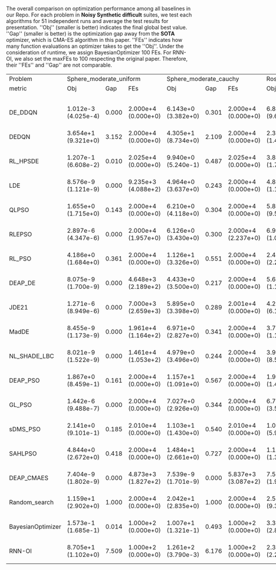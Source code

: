 The overall comparison on optimization performance among all baselines in our Repo. For each problem in **Noisy Synthetic difficult** suites, we test each algorithms for $51$ independent runs and average the test results for presentation. ''Obj'' (smaller is better) indicates the final global best value. ''Gap'' (smaller is better) is the optimization gap away from the **SOTA** optimizer, which is CMA-ES algorithm in this paper. ''FEs'' indicates how many function evaluations an optimizer takes to get the ''Obj''. Under the consideration of runtime, we assign BayesianOptimizer 100 FEs. For RNN-OI, we also set the maxFEs to 100 respecting the original paper. Therefore, their ''FEs'' and ''Gap'' are not comparable.
<body>
    <table style="width:3216pt"> <!--StartFragment--> 
 <colgroup>
  <col width="64" span="67" style="width:48pt"> 
 </colgroup>
 <tbody>
  <tr height="19"> 
   <td class="xl63">Problem</td> 
   <td colspan="3" class="xl63">Sphere_moderate_uniform</td> 
   <td colspan="3" class="xl63">Sphere_moderate_cauchy</td> 
   <td colspan="3" class="xl63">Rosenbrock_moderate_gauss</td> 
   <td colspan="3" class="xl63">Rosenbrock_moderate_cauchy</td> 
   <td colspan="3" class="xl63">Sphere_gauss</td> 
   <td colspan="3" class="xl63">Sphere_uniform</td> 
   <td colspan="3" class="xl63">Sphere_cauchy</td> 
   <td colspan="3" class="xl63">Rosenbrock_gauss</td> 
   <td colspan="3" class="xl63">Rosenbrock_uniform</td> 
   <td colspan="3" class="xl63">Rosenbrock_cauchy</td> 
   <td colspan="3" class="xl63">Step_Ellipsoidal_gauss</td> 
   <td colspan="3" class="xl63">Step_Ellipsoidal_uniform</td> 
   <td colspan="3" class="xl63">Ellipsoidal_cauchy</td> 
   <td colspan="3" class="xl63">Different_Powers_cauchy</td> 
   <td colspan="3" class="xl63">Schaffers_gauss</td> 
   <td colspan="3" class="xl63">Schaffers_uniform</td> 
   <td colspan="3" class="xl63">Schaffers_cauchy</td> 
   <td colspan="3" class="xl63">Composite_Grie_rosen_uniform</td> 
   <td colspan="3" class="xl63">Composite_Grie_rosen_cauchy</td> 
   <td colspan="3" class="xl63">Gallagher_101Peaks_gauss</td> 
   <td colspan="3" class="xl63">Gallagher_101Peaks_uniform</td> 
   <td colspan="3" class="xl63">Gallagher_101Peaks_cauchy</td> 
  </tr> 
  <tr height="19"> 
   <td class="xl63">metric</td> 
   <td class="xl63">Obj</td> 
   <td class="xl63">Gap</td> 
   <td class="xl63">FEs</td> 
   <td class="xl63">Obj</td> 
   <td class="xl63">Gap</td> 
   <td class="xl63">FEs</td> 
   <td class="xl63">Obj</td> 
   <td class="xl63">Gap</td> 
   <td class="xl63">FEs</td> 
   <td class="xl63">Obj</td> 
   <td class="xl63">Gap</td> 
   <td class="xl63">FEs</td> 
   <td class="xl63">Obj</td> 
   <td class="xl63">Gap</td> 
   <td class="xl63">FEs</td> 
   <td class="xl63">Obj</td> 
   <td class="xl63">Gap</td> 
   <td class="xl63">FEs</td> 
   <td class="xl63">Obj</td> 
   <td class="xl63">Gap</td> 
   <td class="xl63">FEs</td> 
   <td class="xl63">Obj</td> 
   <td class="xl63">Gap</td> 
   <td class="xl63">FEs</td> 
   <td class="xl63">Obj</td> 
   <td class="xl63">Gap</td> 
   <td class="xl63">FEs</td> 
   <td class="xl63">Obj</td> 
   <td class="xl63">Gap</td> 
   <td class="xl63">FEs</td> 
   <td class="xl63">Obj</td> 
   <td class="xl63">Gap</td> 
   <td class="xl63">FEs</td> 
   <td class="xl63">Obj</td> 
   <td class="xl63">Gap</td> 
   <td class="xl63">FEs</td> 
   <td class="xl63">Obj</td> 
   <td class="xl63">Gap</td> 
   <td class="xl63">FEs</td> 
   <td class="xl63">Obj</td> 
   <td class="xl63">Gap</td> 
   <td class="xl63">FEs</td> 
   <td class="xl63">Obj</td> 
   <td class="xl63">Gap</td> 
   <td class="xl63">FEs</td> 
   <td class="xl63">Obj</td> 
   <td class="xl63">Gap</td> 
   <td class="xl63">FEs</td> 
   <td class="xl63">Obj</td> 
   <td class="xl63">Gap</td> 
   <td class="xl63">FEs</td> 
   <td class="xl63">Obj</td> 
   <td class="xl63">Gap</td> 
   <td class="xl63">FEs</td> 
   <td class="xl63">Obj</td> 
   <td class="xl63">Gap</td> 
   <td class="xl63">FEs</td> 
   <td class="xl63">Obj</td> 
   <td class="xl63">Gap</td> 
   <td class="xl63">FEs</td> 
   <td class="xl63">Obj</td> 
   <td class="xl63">Gap</td> 
   <td class="xl63">FEs</td> 
   <td class="xl63">Obj</td> 
   <td class="xl63">Gap</td> 
   <td class="xl63">FEs</td> 
  </tr> 
  <tr height="19"> 
   <td class></td> 
   <td class></td> 
   <td class></td> 
   <td class></td> 
   <td class></td> 
   <td class></td> 
   <td class></td> 
   <td class></td> 
   <td class></td> 
   <td class></td> 
   <td class></td> 
   <td class></td> 
   <td class></td> 
   <td class></td> 
   <td class></td> 
   <td class></td> 
   <td class></td> 
   <td class></td> 
   <td class></td> 
   <td class></td> 
   <td class></td> 
   <td class></td> 
   <td class></td> 
   <td class></td> 
   <td class></td> 
   <td class></td> 
   <td class></td> 
   <td class></td> 
   <td class></td> 
   <td class></td> 
   <td class></td> 
   <td class></td> 
   <td class></td> 
   <td class></td> 
   <td class></td> 
   <td class></td> 
   <td class></td> 
   <td class></td> 
   <td class></td> 
   <td class></td> 
   <td class></td> 
   <td class></td> 
   <td class></td> 
   <td class></td> 
   <td class></td> 
   <td class></td> 
   <td class></td> 
   <td class></td> 
   <td class></td> 
   <td class></td> 
   <td class></td> 
   <td class></td> 
   <td class></td> 
   <td class></td> 
   <td class></td> 
   <td class></td> 
   <td class></td> 
   <td class></td> 
   <td class></td> 
   <td class></td> 
   <td class></td> 
   <td class></td> 
   <td class></td> 
   <td class></td> 
   <td class></td> 
   <td class></td> 
   <td class></td> 
  </tr> 
  <tr height="19"> 
   <td class="xl63">DE_DDQN</td> 
   <td class>1.012e-3<br>(4.025e-4)</td> 
   <td class>0.000</td> 
   <td class>2.000e+4<br>(0.000e+0)</td> 
   <td class>6.143e+0<br>(3.382e+0)</td> 
   <td class>0.301</td> 
   <td class>2.000e+4<br>(0.000e+0)</td> 
   <td class>6.869e+0<br>(9.623e-1)</td> 
   <td class>0.003</td> 
   <td class>2.000e+4<br>(0.000e+0)</td> 
   <td class>1.735e+1<br>(1.221e+0)</td> 
   <td class>0.008</td> 
   <td class>2.000e+4<br>(0.000e+0)</td> 
   <td class>2.552e-1<br>(1.870e-1)</td> 
   <td class>-3.886</td> 
   <td class>2.000e+4<br>(0.000e+0)</td> 
   <td class>4.612e-2<br>(3.992e-2)</td> 
   <td class>1.000</td> 
   <td class>2.000e+4<br>(0.000e+0)</td> 
   <td class>9.977e+1<br>(1.735e+2)</td> 
   <td class>0.484</td> 
   <td class>2.000e+4<br>(0.000e+0)</td> 
   <td class>3.122e+0<br>(5.436e+0)</td> 
   <td class>5.056</td> 
   <td class>2.000e+4<br>(0.000e+0)</td> 
   <td class>1.010e+1<br>(1.495e+1)</td> 
   <td class>4.077</td> 
   <td class>2.000e+4<br>(0.000e+0)</td> 
   <td class>3.282e+2<br>(2.485e+2)</td> 
   <td class>0.059</td> 
   <td class>2.000e+4<br>(0.000e+0)</td> 
   <td class>3.330e-1<br>(2.093e-1)</td> 
   <td class>1.549</td> 
   <td class>2.000e+4<br>(0.000e+0)</td> 
   <td class>1.513e-1<br>(1.387e-1)</td> 
   <td class>4.899</td> 
   <td class>2.000e+4<br>(0.000e+0)</td> 
   <td class>2.869e+2<br>(2.500e+2)</td> 
   <td class>0.094</td> 
   <td class>2.000e+4<br>(0.000e+0)</td> 
   <td class>9.570e+1<br>(1.689e+2)</td> 
   <td class>-0.482</td> 
   <td class>2.000e+4<br>(0.000e+0)</td> 
   <td class>3.072e-1<br>(8.370e-2)</td> 
   <td class>0.913</td> 
   <td class>2.000e+4<br>(0.000e+0)</td> 
   <td class>1.112e-2<br>(8.041e-3)</td> 
   <td class>1.017</td> 
   <td class>2.000e+4<br>(0.000e+0)</td> 
   <td class>9.973e+1<br>(1.680e+2)</td> 
   <td class>100.908</td> 
   <td class>2.000e+4<br>(0.000e+0)</td> 
   <td class>2.204e-3<br>(1.953e-3)</td> 
   <td class>0.969</td> 
   <td class>2.000e+4<br>(0.000e+0)</td> 
   <td class>8.968e+1<br>(1.669e+2)</td> 
   <td class>1.109</td> 
   <td class>2.000e+4<br>(0.000e+0)</td> 
   <td class>1.505e+0<br>(3.703e-1)</td> 
   <td class>1.509</td> 
   <td class>2.000e+4<br>(0.000e+0)</td> 
   <td class>3.685e-2<br>(3.047e-2)</td> 
   <td class>0.575</td> 
   <td class>2.000e+4<br>(0.000e+0)</td> 
   <td class>1.280e+2<br>(1.712e+2)</td> 
   <td class>0.259</td> 
   <td class>2.000e+4<br>(0.000e+0)</td> 
  </tr> 
  <tr height="19"> 
   <td class="xl63">DEDQN</td> 
   <td class>3.654e+1<br>(9.321e+0)</td> 
   <td class>3.152</td> 
   <td class>2.000e+4<br>(0.000e+0)</td> 
   <td class>4.305e+1<br>(8.734e+0)</td> 
   <td class>2.109</td> 
   <td class>2.000e+4<br>(0.000e+0)</td> 
   <td class>2.327e+4<br>(1.472e+4)</td> 
   <td class>9.214</td> 
   <td class>2.000e+4<br>(0.000e+0)</td> 
   <td class>1.149e+4<br>(5.452e+3)</td> 
   <td class>5.117</td> 
   <td class>2.000e+4<br>(0.000e+0)</td> 
   <td class>6.504e+0<br>(2.456e+0)</td> 
   <td class>18.342</td> 
   <td class>2.000e+4<br>(0.000e+0)</td> 
   <td class>6.054e+0<br>(5.769e+0)</td> 
   <td class>-72.863</td> 
   <td class>2.000e+4<br>(0.000e+0)</td> 
   <td class>1.023e+3<br>(4.315e+1)</td> 
   <td class>4.964</td> 
   <td class>2.000e+4<br>(0.000e+0)</td> 
   <td class>4.768e+3<br>(2.658e+3)</td> 
   <td class>-24.713</td> 
   <td class>2.000e+4<br>(0.000e+0)</td> 
   <td class>6.226e+3<br>(6.821e+3)</td> 
   <td class>-518.167</td> 
   <td class>2.000e+4<br>(0.000e+0)</td> 
   <td class>1.607e+4<br>(7.362e+3)</td> 
   <td class>4.890</td> 
   <td class>2.000e+4<br>(0.000e+0)</td> 
   <td class>2.876e+1<br>(1.193e+1)</td> 
   <td class>-1.300</td> 
   <td class>2.000e+4<br>(0.000e+0)</td> 
   <td class>4.655e+1<br>(3.979e+1)</td> 
   <td class>-899.354</td> 
   <td class>2.000e+4<br>(0.000e+0)</td> 
   <td class>9.653e+3<br>(3.966e+3)</td> 
   <td class>3.158</td> 
   <td class>2.000e+4<br>(0.000e+0)</td> 
   <td class>1.003e+3<br>(4.106e+1)</td> 
   <td class>15.079</td> 
   <td class>2.000e+4<br>(0.000e+0)</td> 
   <td class>1.328e+0<br>(4.290e-1)</td> 
   <td class>5.706</td> 
   <td class>2.000e+4<br>(0.000e+0)</td> 
   <td class>1.249e+0<br>(1.047e+0)</td> 
   <td class>-28.503</td> 
   <td class>2.000e+4<br>(0.000e+0)</td> 
   <td class>9.892e+2<br>(4.758e+1)</td> 
   <td class>-3634.292</td> 
   <td class>2.000e+4<br>(0.000e+0)</td> 
   <td class>2.116e-1<br>(1.924e-1)</td> 
   <td class>-60.811</td> 
   <td class>2.000e+4<br>(0.000e+0)</td> 
   <td class>9.731e+2<br>(4.916e+1)</td> 
   <td class>-27.621</td> 
   <td class>2.000e+4<br>(0.000e+0)</td> 
   <td class>5.254e+0<br>(1.809e+0)</td> 
   <td class>50.020</td> 
   <td class>2.000e+4<br>(0.000e+0)</td> 
   <td class>3.999e+0<br>(3.731e+0)</td> 
   <td class>-324.894</td> 
   <td class>2.000e+4<br>(0.000e+0)</td> 
   <td class>1.014e+3<br>(1.362e+2)</td> 
   <td class>17.610</td> 
   <td class>2.000e+4<br>(0.000e+0)</td> 
  </tr> 
  <tr height="19"> 
   <td class="xl63">RL_HPSDE</td> 
   <td class>1.207e-1<br>(6.608e-2)</td> 
   <td class>0.010</td> 
   <td class>2.025e+4<br>(0.000e+0)</td> 
   <td class>9.940e+0<br>(5.240e-1)</td> 
   <td class>0.487</td> 
   <td class>2.025e+4<br>(0.000e+0)</td> 
   <td class>3.833e+1<br>(1.725e+1)</td> 
   <td class>0.015</td> 
   <td class>2.025e+4<br>(0.000e+0)</td> 
   <td class>4.975e+1<br>(2.001e+1)</td> 
   <td class>0.022</td> 
   <td class>2.025e+4<br>(0.000e+0)</td> 
   <td class>1.365e+0<br>(5.892e-1)</td> 
   <td class>0.061</td> 
   <td class>2.025e+4<br>(0.000e+0)</td> 
   <td class>1.518e-1<br>(1.479e-1)</td> 
   <td class>-0.299</td> 
   <td class>2.025e+4<br>(0.000e+0)</td> 
   <td class>4.922e+2<br>(3.215e+2)</td> 
   <td class>2.388</td> 
   <td class>2.025e+4<br>(0.000e+0)</td> 
   <td class>1.174e+2<br>(1.015e+2)</td> 
   <td class>4.343</td> 
   <td class>2.025e+4<br>(0.000e+0)</td> 
   <td class>1.151e+2<br>(1.036e+2)</td> 
   <td class>-4.741</td> 
   <td class>2.025e+4<br>(0.000e+0)</td> 
   <td class>1.019e+3<br>(8.949e+1)</td> 
   <td class>0.271</td> 
   <td class>2.025e+4<br>(0.000e+0)</td> 
   <td class>4.992e+0<br>(1.904e+0)</td> 
   <td class>1.082</td> 
   <td class>2.025e+4<br>(0.000e+0)</td> 
   <td class>8.565e-1<br>(8.313e-1)</td> 
   <td class>-8.847</td> 
   <td class>2.025e+4<br>(0.000e+0)</td> 
   <td class>1.071e+3<br>(7.801e+1)</td> 
   <td class>0.350</td> 
   <td class>2.025e+4<br>(0.000e+0)</td> 
   <td class>4.705e+2<br>(3.432e+2)</td> 
   <td class>5.949</td> 
   <td class>2.025e+4<br>(0.000e+0)</td> 
   <td class>4.278e-1<br>(1.293e-1)</td> 
   <td class>1.479</td> 
   <td class>2.025e+4<br>(0.000e+0)</td> 
   <td class>3.897e-2<br>(4.511e-2)</td> 
   <td class>0.353</td> 
   <td class>2.025e+4<br>(0.000e+0)</td> 
   <td class>4.923e+2<br>(3.432e+2)</td> 
   <td class>-1547.636</td> 
   <td class>2.025e+4<br>(0.000e+0)</td> 
   <td class>8.676e-3<br>(7.618e-3)</td> 
   <td class>-0.940</td> 
   <td class>2.025e+4<br>(0.000e+0)</td> 
   <td class>4.141e+2<br>(3.518e+2)</td> 
   <td class>-9.441</td> 
   <td class>2.025e+4<br>(0.000e+0)</td> 
   <td class>1.986e+0<br>(5.684e-1)</td> 
   <td class>7.740</td> 
   <td class>2.025e+4<br>(0.000e+0)</td> 
   <td class>9.978e-2<br>(9.668e-2)</td> 
   <td class>-4.594</td> 
   <td class>2.025e+4<br>(0.000e+0)</td> 
   <td class>5.048e+2<br>(3.499e+2)</td> 
   <td class>7.639</td> 
   <td class>2.025e+4<br>(0.000e+0)</td> 
  </tr> 
  <tr height="19"> 
   <td class="xl63">LDE</td> 
   <td class>8.576e-9<br>(1.121e-9)</td> 
   <td class>0.000</td> 
   <td class>9.235e+3<br>(4.088e+2)</td> 
   <td class>4.964e+0<br>(3.637e+0)</td> 
   <td class>0.243</td> 
   <td class>2.000e+4<br>(0.000e+0)</td> 
   <td class>4.878e-1<br>(1.124e+0)</td> 
   <td class>0.000</td> 
   <td class>2.000e+4<br>(0.000e+0)</td> 
   <td class>1.345e+1<br>(3.423e+0)</td> 
   <td class>0.006</td> 
   <td class>2.000e+4<br>(0.000e+0)</td> 
   <td class>2.111e-1<br>(1.225e-1)</td> 
   <td class>-4.043</td> 
   <td class>2.000e+4<br>(0.000e+0)</td> 
   <td class>3.569e-2<br>(2.447e-2)</td> 
   <td class>1.129</td> 
   <td class>2.000e+4<br>(0.000e+0)</td> 
   <td class>1.049e+2<br>(1.920e+2)</td> 
   <td class>0.509</td> 
   <td class>2.000e+4<br>(0.000e+0)</td> 
   <td class>2.905e+0<br>(1.594e+0)</td> 
   <td class>5.058</td> 
   <td class>2.000e+4<br>(0.000e+0)</td> 
   <td class>8.589e+0<br>(8.891e+0)</td> 
   <td class>4.204</td> 
   <td class>2.000e+4<br>(0.000e+0)</td> 
   <td class>1.765e+2<br>(2.307e+2)</td> 
   <td class>0.012</td> 
   <td class>2.000e+4<br>(0.000e+0)</td> 
   <td class>9.180e-1<br>(4.120e-1)</td> 
   <td class>1.491</td> 
   <td class>2.000e+4<br>(0.000e+0)</td> 
   <td class>2.047e-1<br>(1.572e-1)</td> 
   <td class>3.857</td> 
   <td class>2.000e+4<br>(0.000e+0)</td> 
   <td class>3.477e+2<br>(2.984e+2)</td> 
   <td class>0.114</td> 
   <td class>2.000e+4<br>(0.000e+0)</td> 
   <td class>1.028e+2<br>(1.915e+2)</td> 
   <td class>-0.360</td> 
   <td class>2.000e+4<br>(0.000e+0)</td> 
   <td class>2.116e-1<br>(5.951e-2)</td> 
   <td class>0.464</td> 
   <td class>2.000e+4<br>(0.000e+0)</td> 
   <td class>8.309e-3<br>(6.422e-3)</td> 
   <td class>1.084</td> 
   <td class>2.000e+4<br>(0.000e+0)</td> 
   <td class>1.048e+2<br>(1.915e+2)</td> 
   <td class>79.759</td> 
   <td class>2.000e+4<br>(0.000e+0)</td> 
   <td class>1.131e-3<br>(7.770e-4)</td> 
   <td class>1.285</td> 
   <td class>2.000e+4<br>(0.000e+0)</td> 
   <td class>9.864e+1<br>(1.919e+2)</td> 
   <td class>0.818</td> 
   <td class>2.000e+4<br>(0.000e+0)</td> 
   <td class>8.685e-1<br>(4.579e-1)</td> 
   <td class>-6.726</td> 
   <td class>2.000e+4<br>(0.000e+0)</td> 
   <td class>3.297e-2<br>(2.377e-2)</td> 
   <td class>0.893</td> 
   <td class>2.000e+4<br>(0.000e+0)</td> 
   <td class>1.428e+2<br>(1.940e+2)</td> 
   <td class>0.548</td> 
   <td class>2.000e+4<br>(0.000e+0)</td> 
  </tr> 
  <tr height="19"> 
   <td class="xl63">QLPSO</td> 
   <td class>1.655e+0<br>(1.715e+0)</td> 
   <td class>0.143</td> 
   <td class>2.000e+4<br>(0.000e+0)</td> 
   <td class>6.210e+0<br>(4.118e+0)</td> 
   <td class>0.304</td> 
   <td class>2.000e+4<br>(0.000e+0)</td> 
   <td class>5.803e+2<br>(9.572e+2)</td> 
   <td class>0.230</td> 
   <td class>2.000e+4<br>(0.000e+0)</td> 
   <td class>3.454e+1<br>(4.312e+1)</td> 
   <td class>0.015</td> 
   <td class>2.000e+4<br>(0.000e+0)</td> 
   <td class>1.233e+0<br>(4.931e-1)</td> 
   <td class>-0.407</td> 
   <td class>2.000e+4<br>(0.000e+0)</td> 
   <td class>7.571e-2<br>(8.905e-2)</td> 
   <td class>0.637</td> 
   <td class>2.000e+4<br>(0.000e+0)</td> 
   <td class>1.349e+2<br>(2.399e+2)</td> 
   <td class>0.655</td> 
   <td class>2.000e+4<br>(0.000e+0)</td> 
   <td class>8.186e+1<br>(2.264e+2)</td> 
   <td class>4.565</td> 
   <td class>2.000e+4<br>(0.000e+0)</td> 
   <td class>3.839e+1<br>(4.066e+1)</td> 
   <td class>1.700</td> 
   <td class>2.000e+4<br>(0.000e+0)</td> 
   <td class>4.288e+2<br>(7.480e+2)</td> 
   <td class>0.090</td> 
   <td class>2.000e+4<br>(0.000e+0)</td> 
   <td class>3.630e+0<br>(2.481e+0)</td> 
   <td class>1.219</td> 
   <td class>2.000e+4<br>(0.000e+0)</td> 
   <td class>1.988e-1<br>(1.806e-1)</td> 
   <td class>3.972</td> 
   <td class>2.000e+4<br>(0.000e+0)</td> 
   <td class>9.477e+2<br>(1.313e+3)</td> 
   <td class>0.310</td> 
   <td class>2.000e+4<br>(0.000e+0)</td> 
   <td class>1.333e+2<br>(2.406e+2)</td> 
   <td class>0.162</td> 
   <td class>2.000e+4<br>(0.000e+0)</td> 
   <td class>3.133e-1<br>(1.218e-1)</td> 
   <td class>0.941</td> 
   <td class>2.000e+4<br>(0.000e+0)</td> 
   <td class>1.138e-2<br>(1.003e-2)</td> 
   <td class>1.011</td> 
   <td class>2.000e+4<br>(0.000e+0)</td> 
   <td class>1.345e+2<br>(2.411e+2)</td> 
   <td class>-44.954</td> 
   <td class>2.000e+4<br>(0.000e+0)</td> 
   <td class>4.298e-3<br>(4.887e-3)</td> 
   <td class>0.351</td> 
   <td class>2.000e+4<br>(0.000e+0)</td> 
   <td class>1.332e+2<br>(2.410e+2)</td> 
   <td class>-0.307</td> 
   <td class>2.000e+4<br>(0.000e+0)</td> 
   <td class>1.576e+0<br>(4.792e-1)</td> 
   <td class>2.426</td> 
   <td class>2.000e+4<br>(0.000e+0)</td> 
   <td class>3.830e-2<br>(3.591e-2)</td> 
   <td class>0.456</td> 
   <td class>2.000e+4<br>(0.000e+0)</td> 
   <td class>1.423e+2<br>(2.400e+2)</td> 
   <td class>0.539</td> 
   <td class>2.000e+4<br>(0.000e+0)</td> 
  </tr> 
  <tr height="19"> 
   <td class="xl63">RLEPSO</td> 
   <td class>2.897e-6<br>(4.347e-6)</td> 
   <td class>0.000</td> 
   <td class>2.000e+4<br>(1.957e+0)</td> 
   <td class>6.126e+0<br>(3.430e+0)</td> 
   <td class>0.300</td> 
   <td class>2.000e+4<br>(2.237e+0)</td> 
   <td class>6.979e+0<br>(1.070e+1)</td> 
   <td class>0.003</td> 
   <td class>2.000e+4<br>(2.136e+0)</td> 
   <td class>2.983e+1<br>(3.071e+1)</td> 
   <td class>0.013</td> 
   <td class>2.000e+4<br>(2.127e+0)</td> 
   <td class>3.545e-1<br>(3.342e-1)</td> 
   <td class>-3.533</td> 
   <td class>2.000e+4<br>(8.782e-1)</td> 
   <td class>4.286e-2<br>(4.253e-2)</td> 
   <td class>1.040</td> 
   <td class>2.000e+4<br>(7.492e-1)</td> 
   <td class>1.550e+2<br>(2.197e+2)</td> 
   <td class>0.752</td> 
   <td class>2.000e+4<br>(1.629e+0)</td> 
   <td class>5.059e+0<br>(8.818e+0)</td> 
   <td class>5.044</td> 
   <td class>2.000e+4<br>(1.139e+0)</td> 
   <td class>7.043e+0<br>(7.246e+0)</td> 
   <td class>4.334</td> 
   <td class>2.000e+4<br>(1.146e+0)</td> 
   <td class>3.512e+2<br>(2.448e+2)</td> 
   <td class>0.066</td> 
   <td class>2.000e+4<br>(2.145e+0)</td> 
   <td class>9.465e-1<br>(6.755e-1)</td> 
   <td class>1.488</td> 
   <td class>2.000e+4<br>(8.938e-1)</td> 
   <td class>2.473e-1<br>(2.635e-1)</td> 
   <td class>3.027</td> 
   <td class>2.000e+4<br>(1.127e+0)</td> 
   <td class>6.692e+2<br>(3.129e+2)</td> 
   <td class>0.219</td> 
   <td class>2.001e+4<br>(1.977e+0)</td> 
   <td class>9.967e+1<br>(1.887e+2)</td> 
   <td class>-0.414</td> 
   <td class>2.000e+4<br>(2.272e+0)</td> 
   <td class>1.963e-1<br>(6.509e-2)</td> 
   <td class>0.392</td> 
   <td class>2.000e+4<br>(8.324e-1)</td> 
   <td class>1.066e-2<br>(8.187e-3)</td> 
   <td class>1.028</td> 
   <td class>2.000e+4<br>(7.594e-1)</td> 
   <td class>1.129e+2<br>(1.835e+2)</td> 
   <td class>45.741</td> 
   <td class>2.000e+4<br>(1.406e+0)</td> 
   <td class>1.252e-3<br>(1.213e-3)</td> 
   <td class>1.250</td> 
   <td class>2.000e+4<br>(8.170e-1)</td> 
   <td class>1.412e+2<br>(2.299e+2)</td> 
   <td class>-0.565</td> 
   <td class>2.000e+4<br>(1.104e+0)</td> 
   <td class>9.276e-1<br>(5.010e-1)</td> 
   <td class>-5.961</td> 
   <td class>2.000e+4<br>(7.399e-1)</td> 
   <td class>4.267e-2<br>(4.063e-2)</td> 
   <td class>0.097</td> 
   <td class>2.000e+4<br>(9.465e-1)</td> 
   <td class>1.302e+2<br>(1.521e+2)</td> 
   <td class>0.302</td> 
   <td class>2.000e+4<br>(1.865e+0)</td> 
  </tr> 
  <tr height="19"> 
   <td class="xl63">RL_PSO</td> 
   <td class>4.186e+0<br>(1.684e+0)</td> 
   <td class>0.361</td> 
   <td class>2.000e+4<br>(0.000e+0)</td> 
   <td class>1.126e+1<br>(3.326e+0)</td> 
   <td class>0.551</td> 
   <td class>2.000e+4<br>(0.000e+0)</td> 
   <td class>2.415e+2<br>(2.204e+2)</td> 
   <td class>0.096</td> 
   <td class>2.000e+4<br>(0.000e+0)</td> 
   <td class>1.567e+2<br>(8.713e+1)</td> 
   <td class>0.070</td> 
   <td class>2.000e+4<br>(0.000e+0)</td> 
   <td class>7.065e-1<br>(3.658e-1)</td> 
   <td class>-2.281</td> 
   <td class>2.000e+4<br>(0.000e+0)</td> 
   <td class>3.247e-2<br>(3.667e-2)</td> 
   <td class>1.168</td> 
   <td class>2.000e+4<br>(0.000e+0)</td> 
   <td class>1.174e+2<br>(1.867e+2)</td> 
   <td class>0.570</td> 
   <td class>2.000e+4<br>(0.000e+0)</td> 
   <td class>3.252e+1<br>(3.177e+1)</td> 
   <td class>4.873</td> 
   <td class>2.000e+4<br>(0.000e+0)</td> 
   <td class>1.182e+1<br>(1.523e+1)</td> 
   <td class>3.932</td> 
   <td class>2.000e+4<br>(0.000e+0)</td> 
   <td class>7.958e+2<br>(2.748e+2)</td> 
   <td class>0.202</td> 
   <td class>2.000e+4<br>(0.000e+0)</td> 
   <td class>1.694e+0<br>(1.136e+0)</td> 
   <td class>1.413</td> 
   <td class>2.000e+4<br>(0.000e+0)</td> 
   <td class>2.599e-1<br>(3.230e-1)</td> 
   <td class>2.782</td> 
   <td class>2.000e+4<br>(0.000e+0)</td> 
   <td class>1.593e+3<br>(4.902e+2)</td> 
   <td class>0.521</td> 
   <td class>2.000e+4<br>(0.000e+0)</td> 
   <td class>1.063e+2<br>(1.851e+2)</td> 
   <td class>-0.301</td> 
   <td class>2.000e+4<br>(0.000e+0)</td> 
   <td class>2.073e-1<br>(6.981e-2)</td> 
   <td class>0.444</td> 
   <td class>2.000e+4<br>(0.000e+0)</td> 
   <td class>8.309e-3<br>(8.928e-3)</td> 
   <td class>1.084</td> 
   <td class>2.000e+4<br>(0.000e+0)</td> 
   <td class>1.014e+2<br>(1.818e+2)</td> 
   <td class>94.031</td> 
   <td class>2.000e+4<br>(0.000e+0)</td> 
   <td class>8.889e-4<br>(8.864e-4)</td> 
   <td class>1.357</td> 
   <td class>2.000e+4<br>(0.000e+0)</td> 
   <td class>9.047e+1<br>(1.799e+2)</td> 
   <td class>1.083</td> 
   <td class>2.000e+4<br>(0.000e+0)</td> 
   <td class>1.112e+0<br>(3.605e-1)</td> 
   <td class>-3.572</td> 
   <td class>2.000e+4<br>(0.000e+0)</td> 
   <td class>3.457e-2<br>(4.174e-2)</td> 
   <td class>0.762</td> 
   <td class>2.000e+4<br>(0.000e+0)</td> 
   <td class>1.461e+2<br>(1.839e+2)</td> 
   <td class>0.614</td> 
   <td class>2.000e+4<br>(0.000e+0)</td> 
  </tr> 
  <tr height="19"> 
   <td class="xl63">DEAP_DE</td> 
   <td class>8.075e-9<br>(1.700e-9)</td> 
   <td class>0.000</td> 
   <td class>4.648e+3<br>(2.189e+2)</td> 
   <td class>4.433e+0<br>(3.500e+0)</td> 
   <td class>0.217</td> 
   <td class>2.000e+4<br>(0.000e+0)</td> 
   <td class>5.619e+0<br>(1.199e+0)</td> 
   <td class>0.002</td> 
   <td class>2.000e+4<br>(0.000e+0)</td> 
   <td class>9.908e+0<br>(3.779e+0)</td> 
   <td class>0.004</td> 
   <td class>2.000e+4<br>(0.000e+0)</td> 
   <td class>9.673e-3<br>(1.350e-2)</td> 
   <td class>-4.759</td> 
   <td class>2.000e+4<br>(0.000e+0)</td> 
   <td class>2.924e-2<br>(3.414e-2)</td> 
   <td class>1.208</td> 
   <td class>2.000e+4<br>(0.000e+0)</td> 
   <td class>1.205e+2<br>(1.986e+2)</td> 
   <td class>0.585</td> 
   <td class>2.000e+4<br>(0.000e+0)</td> 
   <td class>1.056e+0<br>(5.528e-1)</td> 
   <td class>5.069</td> 
   <td class>2.000e+4<br>(0.000e+0)</td> 
   <td class>3.584e+0<br>(5.298e+0)</td> 
   <td class>4.624</td> 
   <td class>2.000e+4<br>(0.000e+0)</td> 
   <td class>1.339e+2<br>(1.979e+2)</td> 
   <td class>-0.001</td> 
   <td class>2.000e+4<br>(0.000e+0)</td> 
   <td class>7.734e-1<br>(4.928e-1)</td> 
   <td class>1.505</td> 
   <td class>2.000e+4<br>(0.000e+0)</td> 
   <td class>1.514e-1<br>(1.562e-1)</td> 
   <td class>4.896</td> 
   <td class>2.000e+4<br>(0.000e+0)</td> 
   <td class>6.570e+2<br>(3.500e+2)</td> 
   <td class>0.215</td> 
   <td class>2.000e+4<br>(0.000e+0)</td> 
   <td class>1.232e+2<br>(1.974e+2)</td> 
   <td class>-0.011</td> 
   <td class>2.000e+4<br>(0.000e+0)</td> 
   <td class>2.177e-1<br>(6.759e-2)</td> 
   <td class>0.493</td> 
   <td class>2.000e+4<br>(0.000e+0)</td> 
   <td class>8.210e-3<br>(8.712e-3)</td> 
   <td class>1.086</td> 
   <td class>2.000e+4<br>(0.000e+0)</td> 
   <td class>1.238e+2<br>(1.986e+2)</td> 
   <td class>-0.290</td> 
   <td class>2.000e+4<br>(0.000e+0)</td> 
   <td class>1.609e-3<br>(1.821e-3)</td> 
   <td class>1.144</td> 
   <td class>2.000e+4<br>(0.000e+0)</td> 
   <td class>1.191e+2<br>(1.983e+2)</td> 
   <td class>0.151</td> 
   <td class>2.000e+4<br>(0.000e+0)</td> 
   <td class>1.366e+0<br>(3.898e-1)</td> 
   <td class>-0.288</td> 
   <td class>2.000e+4<br>(0.000e+0)</td> 
   <td class>3.095e-2<br>(3.684e-2)</td> 
   <td class>1.060</td> 
   <td class>2.000e+4<br>(0.000e+0)</td> 
   <td class>1.443e+2<br>(2.042e+2)</td> 
   <td class>0.578</td> 
   <td class>2.000e+4<br>(0.000e+0)</td> 
  </tr> 
  <tr height="19"> 
   <td class="xl63">JDE21</td> 
   <td class>1.271e-6<br>(8.949e-6)</td> 
   <td class>0.000</td> 
   <td class>7.000e+3<br>(2.659e+3)</td> 
   <td class>5.895e+0<br>(3.398e+0)</td> 
   <td class>0.289</td> 
   <td class>2.001e+4<br>(0.000e+0)</td> 
   <td class>4.268e+0<br>(6.163e+0)</td> 
   <td class>0.002</td> 
   <td class>2.001e+4<br>(0.000e+0)</td> 
   <td class>1.168e+1<br>(4.440e+0)</td> 
   <td class>0.005</td> 
   <td class>2.001e+4<br>(0.000e+0)</td> 
   <td class>2.039e-1<br>(1.986e-1)</td> 
   <td class>-4.069</td> 
   <td class>2.001e+4<br>(0.000e+0)</td> 
   <td class>4.508e-2<br>(4.625e-2)</td> 
   <td class>1.013</td> 
   <td class>2.001e+4<br>(0.000e+0)</td> 
   <td class>1.210e+2<br>(1.736e+2)</td> 
   <td class>0.587</td> 
   <td class>2.001e+4<br>(0.000e+0)</td> 
   <td class>8.249e+0<br>(1.760e+1)</td> 
   <td class>5.024</td> 
   <td class>2.001e+4<br>(0.000e+0)</td> 
   <td class>1.850e+1<br>(2.072e+1)</td> 
   <td class>3.372</td> 
   <td class>2.001e+4<br>(0.000e+0)</td> 
   <td class>3.239e+2<br>(2.980e+2)</td> 
   <td class>0.058</td> 
   <td class>2.001e+4<br>(0.000e+0)</td> 
   <td class>1.184e+0<br>(1.006e+0)</td> 
   <td class>1.464</td> 
   <td class>2.001e+4<br>(0.000e+0)</td> 
   <td class>2.410e-1<br>(2.440e-1)</td> 
   <td class>3.150</td> 
   <td class>2.001e+4<br>(0.000e+0)</td> 
   <td class>4.978e+2<br>(3.219e+2)</td> 
   <td class>0.163</td> 
   <td class>2.001e+4<br>(0.000e+0)</td> 
   <td class>1.258e+2<br>(1.700e+2)</td> 
   <td class>0.034</td> 
   <td class>2.001e+4<br>(0.000e+0)</td> 
   <td class>2.222e-1<br>(7.715e-2)</td> 
   <td class>0.514</td> 
   <td class>2.001e+4<br>(0.000e+0)</td> 
   <td class>1.174e-2<br>(1.238e-2)</td> 
   <td class>1.002</td> 
   <td class>2.001e+4<br>(0.000e+0)</td> 
   <td class>1.113e+2<br>(1.620e+2)</td> 
   <td class>52.377</td> 
   <td class>2.001e+4<br>(0.000e+0)</td> 
   <td class>1.706e-3<br>(1.492e-3)</td> 
   <td class>1.116</td> 
   <td class>2.001e+4<br>(0.000e+0)</td> 
   <td class>9.464e+1<br>(1.616e+2)</td> 
   <td class>0.948</td> 
   <td class>2.001e+4<br>(0.000e+0)</td> 
   <td class>1.187e+0<br>(4.119e-1)</td> 
   <td class>-2.601</td> 
   <td class>2.001e+4<br>(0.000e+0)</td> 
   <td class>3.300e-2<br>(3.656e-2)</td> 
   <td class>0.891</td> 
   <td class>2.001e+4<br>(0.000e+0)</td> 
   <td class>1.433e+2<br>(1.680e+2)</td> 
   <td class>0.557</td> 
   <td class>2.001e+4<br>(0.000e+0)</td> 
  </tr> 
  <tr height="19"> 
   <td class="xl63">MadDE</td> 
   <td class>8.455e-9<br>(1.173e-9)</td> 
   <td class>0.000</td> 
   <td class>1.961e+4<br>(1.164e+2)</td> 
   <td class>6.971e+0<br>(2.827e+0)</td> 
   <td class>0.341</td> 
   <td class>2.000e+4<br>(0.000e+0)</td> 
   <td class>3.753e+0<br>(1.135e+0)</td> 
   <td class>0.001</td> 
   <td class>2.000e+4<br>(0.000e+0)</td> 
   <td class>1.442e+1<br>(2.261e+0)</td> 
   <td class>0.006</td> 
   <td class>2.000e+4<br>(0.000e+0)</td> 
   <td class>3.960e-1<br>(1.815e-1)</td> 
   <td class>-3.385</td> 
   <td class>2.000e+4<br>(0.000e+0)</td> 
   <td class>4.430e-2<br>(5.204e-2)</td> 
   <td class>1.023</td> 
   <td class>2.000e+4<br>(0.000e+0)</td> 
   <td class>9.109e+1<br>(1.701e+2)</td> 
   <td class>0.442</td> 
   <td class>2.000e+4<br>(0.000e+0)</td> 
   <td class>8.689e+0<br>(4.095e+0)</td> 
   <td class>5.022</td> 
   <td class>2.000e+4<br>(0.000e+0)</td> 
   <td class>8.613e+0<br>(8.702e+0)</td> 
   <td class>4.202</td> 
   <td class>2.000e+4<br>(0.000e+0)</td> 
   <td class>2.618e+2<br>(2.585e+2)</td> 
   <td class>0.039</td> 
   <td class>2.000e+4<br>(0.000e+0)</td> 
   <td class>1.122e+0<br>(3.706e-1)</td> 
   <td class>1.470</td> 
   <td class>2.000e+4<br>(0.000e+0)</td> 
   <td class>2.270e-1<br>(1.936e-1)</td> 
   <td class>3.423</td> 
   <td class>2.000e+4<br>(0.000e+0)</td> 
   <td class>8.544e+2<br>(2.816e+2)</td> 
   <td class>0.280</td> 
   <td class>2.000e+4<br>(0.000e+0)</td> 
   <td class>1.299e+2<br>(2.196e+2)</td> 
   <td class>0.105</td> 
   <td class>2.000e+4<br>(0.000e+0)</td> 
   <td class>2.110e-1<br>(6.239e-2)</td> 
   <td class>0.461</td> 
   <td class>2.000e+4<br>(0.000e+0)</td> 
   <td class>1.061e-2<br>(1.022e-2)</td> 
   <td class>1.029</td> 
   <td class>2.000e+4<br>(0.000e+0)</td> 
   <td class>7.557e+1<br>(1.640e+2)</td> 
   <td class>202.380</td> 
   <td class>2.000e+4<br>(0.000e+0)</td> 
   <td class>1.165e-3<br>(1.206e-3)</td> 
   <td class>1.275</td> 
   <td class>2.000e+4<br>(0.000e+0)</td> 
   <td class>9.615e+1<br>(1.768e+2)</td> 
   <td class>0.899</td> 
   <td class>2.000e+4<br>(0.000e+0)</td> 
   <td class>7.307e-1<br>(3.936e-1)</td> 
   <td class>-8.510</td> 
   <td class>2.000e+4<br>(0.000e+0)</td> 
   <td class>4.722e-2<br>(5.847e-2)</td> 
   <td class>-0.277</td> 
   <td class>2.000e+4<br>(0.000e+0)</td> 
   <td class>1.607e+2<br>(1.971e+2)</td> 
   <td class>0.900</td> 
   <td class>2.000e+4<br>(0.000e+0)</td> 
  </tr> 
  <tr height="19"> 
   <td class="xl63">NL_SHADE_LBC</td> 
   <td class>8.021e-9<br>(1.522e-9)</td> 
   <td class>0.000</td> 
   <td class>1.461e+4<br>(1.053e+2)</td> 
   <td class>4.979e+0<br>(3.496e+0)</td> 
   <td class>0.244</td> 
   <td class>2.000e+4<br>(0.000e+0)</td> 
   <td class>3.955e+0<br>(8.523e-1)</td> 
   <td class>0.002</td> 
   <td class>2.000e+4<br>(0.000e+0)</td> 
   <td class>1.201e+1<br>(3.067e+0)</td> 
   <td class>0.005</td> 
   <td class>2.000e+4<br>(0.000e+0)</td> 
   <td class>9.221e-2<br>(7.898e-2)</td> 
   <td class>-4.466</td> 
   <td class>2.000e+4<br>(0.000e+0)</td> 
   <td class>3.307e-2<br>(3.070e-2)</td> 
   <td class>1.161</td> 
   <td class>2.000e+4<br>(0.000e+0)</td> 
   <td class>1.274e+2<br>(2.058e+2)</td> 
   <td class>0.618</td> 
   <td class>2.000e+4<br>(0.000e+0)</td> 
   <td class>1.936e+0<br>(1.339e+0)</td> 
   <td class>5.064</td> 
   <td class>2.000e+4<br>(0.000e+0)</td> 
   <td class>8.720e+0<br>(9.173e+0)</td> 
   <td class>4.193</td> 
   <td class>2.000e+4<br>(0.000e+0)</td> 
   <td class>2.359e+2<br>(2.542e+2)</td> 
   <td class>0.031</td> 
   <td class>2.000e+4<br>(0.000e+0)</td> 
   <td class>5.935e-1<br>(3.115e-1)</td> 
   <td class>1.523</td> 
   <td class>2.000e+4<br>(0.000e+0)</td> 
   <td class>1.911e-1<br>(2.131e-1)</td> 
   <td class>4.123</td> 
   <td class>2.000e+4<br>(0.000e+0)</td> 
   <td class>5.628e+2<br>(3.190e+2)</td> 
   <td class>0.184</td> 
   <td class>2.000e+4<br>(0.000e+0)</td> 
   <td class>1.342e+2<br>(2.128e+2)</td> 
   <td class>0.179</td> 
   <td class>2.000e+4<br>(0.000e+0)</td> 
   <td class>2.116e-1<br>(7.001e-2)</td> 
   <td class>0.464</td> 
   <td class>2.000e+4<br>(0.000e+0)</td> 
   <td class>1.018e-2<br>(9.850e-3)</td> 
   <td class>1.039</td> 
   <td class>2.000e+4<br>(0.000e+0)</td> 
   <td class>1.796e+2<br>(2.450e+2)</td> 
   <td class>-234.292</td> 
   <td class>2.000e+4<br>(0.000e+0)</td> 
   <td class>1.633e-3<br>(1.485e-3)</td> 
   <td class>1.137</td> 
   <td class>2.000e+4<br>(0.000e+0)</td> 
   <td class>9.516e+1<br>(1.921e+2)</td> 
   <td class>0.931</td> 
   <td class>2.000e+4<br>(0.000e+0)</td> 
   <td class>1.062e+0<br>(5.028e-1)</td> 
   <td class>-4.219</td> 
   <td class>2.000e+4<br>(0.000e+0)</td> 
   <td class>3.870e-2<br>(3.457e-2)</td> 
   <td class>0.423</td> 
   <td class>2.000e+4<br>(0.000e+0)</td> 
   <td class>1.692e+2<br>(2.076e+2)</td> 
   <td class>1.065</td> 
   <td class>2.000e+4<br>(0.000e+0)</td> 
  </tr> 
  <tr height="19"> 
   <td class="xl63">DEAP_PSO</td> 
   <td class>1.867e+0<br>(8.459e-1)</td> 
   <td class>0.161</td> 
   <td class>2.000e+4<br>(0.000e+0)</td> 
   <td class>1.157e+1<br>(1.091e+0)</td> 
   <td class>0.567</td> 
   <td class>2.000e+4<br>(0.000e+0)</td> 
   <td class>1.972e+2<br>(1.424e+2)</td> 
   <td class>0.078</td> 
   <td class>2.000e+4<br>(0.000e+0)</td> 
   <td class>1.775e+2<br>(9.421e+1)</td> 
   <td class>0.079</td> 
   <td class>2.000e+4<br>(0.000e+0)</td> 
   <td class>5.818e-1<br>(5.145e-1)</td> 
   <td class>-2.724</td> 
   <td class>2.000e+4<br>(0.000e+0)</td> 
   <td class>5.660e-2<br>(6.438e-2)</td> 
   <td class>0.872</td> 
   <td class>2.000e+4<br>(0.000e+0)</td> 
   <td class>1.750e+2<br>(2.427e+2)</td> 
   <td class>0.849</td> 
   <td class>2.000e+4<br>(0.000e+0)</td> 
   <td class>6.873e+1<br>(8.255e+1)</td> 
   <td class>4.647</td> 
   <td class>2.000e+4<br>(0.000e+0)</td> 
   <td class>2.851e+1<br>(4.225e+1)</td> 
   <td class>2.530</td> 
   <td class>2.000e+4<br>(0.000e+0)</td> 
   <td class>1.171e+3<br>(5.830e+1)</td> 
   <td class>0.318</td> 
   <td class>2.000e+4<br>(0.000e+0)</td> 
   <td class>2.249e+0<br>(1.163e+0)</td> 
   <td class>1.357</td> 
   <td class>2.000e+4<br>(0.000e+0)</td> 
   <td class>3.760e-1<br>(6.277e-1)</td> 
   <td class>0.520</td> 
   <td class>2.000e+4<br>(0.000e+0)</td> 
   <td class>1.399e+3<br>(1.679e+2)</td> 
   <td class>0.458</td> 
   <td class>2.000e+4<br>(0.000e+0)</td> 
   <td class>1.650e+2<br>(2.408e+2)</td> 
   <td class>0.708</td> 
   <td class>2.000e+4<br>(0.000e+0)</td> 
   <td class>2.347e-1<br>(1.024e-1)</td> 
   <td class>0.573</td> 
   <td class>2.000e+4<br>(0.000e+0)</td> 
   <td class>1.143e-2<br>(1.202e-2)</td> 
   <td class>1.010</td> 
   <td class>2.000e+4<br>(0.000e+0)</td> 
   <td class>1.540e+2<br>(2.411e+2)</td> 
   <td class>-127.021</td> 
   <td class>2.000e+4<br>(0.000e+0)</td> 
   <td class>2.456e-3<br>(2.493e-3)</td> 
   <td class>0.895</td> 
   <td class>2.000e+4<br>(0.000e+0)</td> 
   <td class>1.434e+2<br>(2.412e+2)</td> 
   <td class>-0.636</td> 
   <td class>2.000e+4<br>(0.000e+0)</td> 
   <td class>1.189e+0<br>(5.536e-1)</td> 
   <td class>-2.578</td> 
   <td class>2.000e+4<br>(0.000e+0)</td> 
   <td class>4.195e-2<br>(4.240e-2)</td> 
   <td class>0.156</td> 
   <td class>2.000e+4<br>(0.000e+0)</td> 
   <td class>2.026e+2<br>(2.425e+2)</td> 
   <td class>1.720</td> 
   <td class>2.000e+4<br>(0.000e+0)</td> 
  </tr> 
  <tr height="19"> 
   <td class="xl63">GL_PSO</td> 
   <td class>1.442e-6<br>(9.488e-7)</td> 
   <td class>0.000</td> 
   <td class>2.000e+4<br>(0.000e+0)</td> 
   <td class>7.027e+0<br>(2.926e+0)</td> 
   <td class>0.344</td> 
   <td class>2.000e+4<br>(0.000e+0)</td> 
   <td class>6.771e+0<br>(3.537e+0)</td> 
   <td class>0.003</td> 
   <td class>2.000e+4<br>(0.000e+0)</td> 
   <td class>1.477e+1<br>(2.297e+0)</td> 
   <td class>0.006</td> 
   <td class>2.000e+4<br>(0.000e+0)</td> 
   <td class>1.855e-2<br>(1.738e-2)</td> 
   <td class>-4.728</td> 
   <td class>2.000e+4<br>(0.000e+0)</td> 
   <td class>4.593e-2<br>(3.932e-2)</td> 
   <td class>1.003</td> 
   <td class>2.000e+4<br>(0.000e+0)</td> 
   <td class>3.025e+2<br>(3.166e+2)</td> 
   <td class>1.468</td> 
   <td class>2.000e+4<br>(0.000e+0)</td> 
   <td class>2.488e+0<br>(1.618e+0)</td> 
   <td class>5.060</td> 
   <td class>2.000e+4<br>(0.000e+0)</td> 
   <td class>2.825e+0<br>(2.502e+0)</td> 
   <td class>4.688</td> 
   <td class>2.000e+4<br>(0.000e+0)</td> 
   <td class>4.207e+2<br>(3.499e+2)</td> 
   <td class>0.087</td> 
   <td class>2.000e+4<br>(0.000e+0)</td> 
   <td class>6.562e-1<br>(3.519e-1)</td> 
   <td class>1.517</td> 
   <td class>2.000e+4<br>(0.000e+0)</td> 
   <td class>1.977e-1<br>(1.748e-1)</td> 
   <td class>3.995</td> 
   <td class>2.000e+4<br>(0.000e+0)</td> 
   <td class>6.960e+2<br>(2.878e+2)</td> 
   <td class>0.228</td> 
   <td class>2.000e+4<br>(0.000e+0)</td> 
   <td class>2.425e+2<br>(2.883e+2)</td> 
   <td class>2.036</td> 
   <td class>2.000e+4<br>(0.000e+0)</td> 
   <td class>1.654e-1<br>(6.088e-2)</td> 
   <td class>0.247</td> 
   <td class>2.000e+4<br>(0.000e+0)</td> 
   <td class>1.514e-2<br>(1.285e-2)</td> 
   <td class>0.921</td> 
   <td class>2.000e+4<br>(0.000e+0)</td> 
   <td class>2.795e+2<br>(2.981e+2)</td> 
   <td class>-653.870</td> 
   <td class>2.000e+4<br>(0.000e+0)</td> 
   <td class>1.841e-3<br>(1.615e-3)</td> 
   <td class>1.076</td> 
   <td class>2.000e+4<br>(0.000e+0)</td> 
   <td class>2.905e+2<br>(3.114e+2)</td> 
   <td class>-5.423</td> 
   <td class>2.000e+4<br>(0.000e+0)</td> 
   <td class>3.300e-1<br>(5.065e-1)</td> 
   <td class>-13.694</td> 
   <td class>2.000e+4<br>(0.000e+0)</td> 
   <td class>7.368e-2<br>(5.949e-2)</td> 
   <td class>-2.451</td> 
   <td class>2.000e+4<br>(0.000e+0)</td> 
   <td class>2.810e+2<br>(2.919e+2)</td> 
   <td class>3.254</td> 
   <td class>2.000e+4<br>(0.000e+0)</td> 
  </tr> 
  <tr height="19"> 
   <td class="xl63">sDMS_PSO</td> 
   <td class>2.141e+0<br>(9.101e-1)</td> 
   <td class>0.185</td> 
   <td class>2.010e+4<br>(0.000e+0)</td> 
   <td class>1.103e+1<br>(1.430e+0)</td> 
   <td class>0.540</td> 
   <td class>2.010e+4<br>(0.000e+0)</td> 
   <td class>1.045e+2<br>(5.974e+1)</td> 
   <td class>0.041</td> 
   <td class>2.010e+4<br>(0.000e+0)</td> 
   <td class>1.181e+2<br>(3.908e+1)</td> 
   <td class>0.052</td> 
   <td class>2.010e+4<br>(0.000e+0)</td> 
   <td class>6.806e-1<br>(2.283e-1)</td> 
   <td class>-2.373</td> 
   <td class>2.010e+4<br>(0.000e+0)</td> 
   <td class>3.450e-2<br>(3.244e-2)</td> 
   <td class>1.143</td> 
   <td class>2.010e+4<br>(0.000e+0)</td> 
   <td class>1.166e+2<br>(1.830e+2)</td> 
   <td class>0.566</td> 
   <td class>2.010e+4<br>(0.000e+0)</td> 
   <td class>5.397e+1<br>(3.947e+1)</td> 
   <td class>4.739</td> 
   <td class>2.010e+4<br>(0.000e+0)</td> 
   <td class>1.111e+1<br>(1.320e+1)</td> 
   <td class>3.992</td> 
   <td class>2.010e+4<br>(0.000e+0)</td> 
   <td class>9.280e+2<br>(2.442e+2)</td> 
   <td class>0.243</td> 
   <td class>2.010e+4<br>(0.000e+0)</td> 
   <td class>1.686e+0<br>(7.560e-1)</td> 
   <td class>1.414</td> 
   <td class>2.010e+4<br>(0.000e+0)</td> 
   <td class>2.489e-1<br>(2.705e-1)</td> 
   <td class>2.997</td> 
   <td class>2.010e+4<br>(0.000e+0)</td> 
   <td class>1.217e+3<br>(3.463e+2)</td> 
   <td class>0.398</td> 
   <td class>2.010e+4<br>(0.000e+0)</td> 
   <td class>1.143e+2<br>(1.889e+2)</td> 
   <td class>-0.162</td> 
   <td class>2.010e+4<br>(0.000e+0)</td> 
   <td class>1.705e-1<br>(5.735e-2)</td> 
   <td class>0.271</td> 
   <td class>2.010e+4<br>(0.000e+0)</td> 
   <td class>8.490e-3<br>(7.829e-3)</td> 
   <td class>1.080</td> 
   <td class>2.010e+4<br>(0.000e+0)</td> 
   <td class>7.305e+1<br>(1.503e+2)</td> 
   <td class>212.954</td> 
   <td class>2.010e+4<br>(0.000e+0)</td> 
   <td class>8.262e-4<br>(7.586e-4)</td> 
   <td class>1.375</td> 
   <td class>2.010e+4<br>(0.000e+0)</td> 
   <td class>6.362e+1<br>(1.471e+2)</td> 
   <td class>1.957</td> 
   <td class>2.010e+4<br>(0.000e+0)</td> 
   <td class>9.589e-1<br>(3.755e-1)</td> 
   <td class>-5.556</td> 
   <td class>2.010e+4<br>(0.000e+0)</td> 
   <td class>3.191e-2<br>(3.136e-2)</td> 
   <td class>0.980</td> 
   <td class>2.010e+4<br>(0.000e+0)</td> 
   <td class>1.084e+2<br>(1.503e+2)</td> 
   <td class>-0.125</td> 
   <td class>2.010e+4<br>(0.000e+0)</td> 
  </tr> 
  <tr height="19"> 
   <td class="xl63">SAHLPSO</td> 
   <td class>4.844e+0<br>(2.672e+0)</td> 
   <td class>0.418</td> 
   <td class>2.000e+4<br>(0.000e+0)</td> 
   <td class>1.484e+1<br>(2.661e+0)</td> 
   <td class>0.727</td> 
   <td class>2.000e+4<br>(0.000e+0)</td> 
   <td class>1.115e+3<br>(1.335e+3)</td> 
   <td class>0.441</td> 
   <td class>2.000e+4<br>(0.000e+0)</td> 
   <td class>8.871e+2<br>(5.900e+2)</td> 
   <td class>0.395</td> 
   <td class>2.000e+4<br>(0.000e+0)</td> 
   <td class>1.130e+0<br>(6.475e-1)</td> 
   <td class>-0.772</td> 
   <td class>2.000e+4<br>(0.000e+0)</td> 
   <td class>4.485e-2<br>(4.486e-2)</td> 
   <td class>1.016</td> 
   <td class>2.000e+4<br>(0.000e+0)</td> 
   <td class>1.748e+2<br>(1.816e+2)</td> 
   <td class>0.848</td> 
   <td class>2.000e+4<br>(0.000e+0)</td> 
   <td class>3.040e+2<br>(3.122e+2)</td> 
   <td class>3.177</td> 
   <td class>2.000e+4<br>(0.000e+0)</td> 
   <td class>3.639e+1<br>(8.367e+1)</td> 
   <td class>1.868</td> 
   <td class>2.000e+4<br>(0.000e+0)</td> 
   <td class>1.689e+3<br>(5.434e+2)</td> 
   <td class>0.477</td> 
   <td class>2.000e+4<br>(0.000e+0)</td> 
   <td class>4.262e+0<br>(2.892e+0)</td> 
   <td class>1.156</td> 
   <td class>2.000e+4<br>(0.000e+0)</td> 
   <td class>3.618e-1<br>(4.379e-1)</td> 
   <td class>0.795</td> 
   <td class>2.000e+4<br>(0.000e+0)</td> 
   <td class>2.749e+3<br>(1.323e+3)</td> 
   <td class>0.899</td> 
   <td class>2.000e+4<br>(0.000e+0)</td> 
   <td class>1.607e+2<br>(2.166e+2)</td> 
   <td class>0.634</td> 
   <td class>2.000e+4<br>(0.000e+0)</td> 
   <td class>2.432e-1<br>(9.626e-2)</td> 
   <td class>0.612</td> 
   <td class>2.000e+4<br>(0.000e+0)</td> 
   <td class>8.265e-3<br>(7.620e-3)</td> 
   <td class>1.085</td> 
   <td class>2.000e+4<br>(0.000e+0)</td> 
   <td class>1.108e+2<br>(1.924e+2)</td> 
   <td class>54.625</td> 
   <td class>2.000e+4<br>(0.000e+0)</td> 
   <td class>1.711e-3<br>(1.639e-3)</td> 
   <td class>1.114</td> 
   <td class>2.000e+4<br>(0.000e+0)</td> 
   <td class>1.053e+2<br>(1.984e+2)</td> 
   <td class>0.600</td> 
   <td class>2.000e+4<br>(0.000e+0)</td> 
   <td class>1.341e+0<br>(4.420e-1)</td> 
   <td class>-0.616</td> 
   <td class>2.000e+4<br>(0.000e+0)</td> 
   <td class>4.322e-2<br>(5.711e-2)</td> 
   <td class>0.052</td> 
   <td class>2.000e+4<br>(0.000e+0)</td> 
   <td class>1.903e+2<br>(2.072e+2)</td> 
   <td class>1.478</td> 
   <td class>2.000e+4<br>(0.000e+0)</td> 
  </tr> 
  <tr height="19"> 
   <td class="xl63">DEAP_CMAES</td> 
   <td class>7.404e-9<br>(1.802e-9)</td> 
   <td class>0.000</td> 
   <td class>4.873e+3<br>(1.827e+2)</td> 
   <td class>7.539e-9<br>(1.701e-9)</td> 
   <td class>0.000</td> 
   <td class>5.837e+3<br>(3.087e+2)</td> 
   <td class>7.579e-9<br>(1.911e-9)</td> 
   <td class>0.000</td> 
   <td class>1.402e+4<br>(8.161e+2)</td> 
   <td class>4.810e-1<br>(2.381e+0)</td> 
   <td class>0.000</td> 
   <td class>1.513e+4<br>(1.545e+3)</td> 
   <td class>1.348e+0<br>(1.815e+0)</td> 
   <td class>0.000</td> 
   <td class>1.711e+4<br>(3.629e+3)</td> 
   <td class>1.275e-1<br>(1.554e-1)</td> 
   <td class>-0.000</td> 
   <td class>2.000e+4<br>(0.000e+0)</td> 
   <td class>7.640e-9<br>(1.865e-9)</td> 
   <td class>0.000</td> 
   <td class>1.176e+4<br>(1.128e+3)</td> 
   <td class>8.124e+2<br>(2.540e+3)</td> 
   <td class>-0.000</td> 
   <td class>2.000e+4<br>(0.000e+0)</td> 
   <td class>5.863e+1<br>(1.101e+2)</td> 
   <td class>-0.000</td> 
   <td class>2.000e+4<br>(0.000e+0)</td> 
   <td class>1.363e+2<br>(2.134e+2)</td> 
   <td class>0.000</td> 
   <td class>2.000e+4<br>(0.000e+0)</td> 
   <td class>1.579e+1<br>(2.445e+1)</td> 
   <td class>-0.000</td> 
   <td class>1.935e+4<br>(2.596e+3)</td> 
   <td class>4.026e-1<br>(5.447e-1)</td> 
   <td class>-0.000</td> 
   <td class>2.000e+4<br>(0.000e+0)</td> 
   <td class>7.531e-9<br>(1.838e-9)</td> 
   <td class>0.000</td> 
   <td class>1.417e+4<br>(1.480e+3)</td> 
   <td class>1.238e+2<br>(1.992e+2)</td> 
   <td class>0.000</td> 
   <td class>2.000e+4<br>(0.000e+0)</td> 
   <td class>1.128e-1<br>(1.394e-1)</td> 
   <td class>0.000</td> 
   <td class>2.000e+4<br>(0.000e+0)</td> 
   <td class>5.376e-2<br>(8.731e-2)</td> 
   <td class>-0.000</td> 
   <td class>2.000e+4<br>(0.000e+0)</td> 
   <td class>1.238e+2<br>(1.992e+2)</td> 
   <td class>-0.000</td> 
   <td class>2.000e+4<br>(0.000e+0)</td> 
   <td class>5.488e-3<br>(9.628e-3)</td> 
   <td class>-0.000</td> 
   <td class>2.000e+4<br>(0.000e+0)</td> 
   <td class>1.238e+2<br>(1.993e+2)</td> 
   <td class>-0.000</td> 
   <td class>2.000e+4<br>(0.000e+0)</td> 
   <td class>1.388e+0<br>(6.425e-1)</td> 
   <td class>0.000</td> 
   <td class>2.000e+4<br>(0.000e+0)</td> 
   <td class>4.385e-2<br>(5.377e-2)</td> 
   <td class>-0.000</td> 
   <td class>2.000e+4<br>(0.000e+0)</td> 
   <td class>1.148e+2<br>(1.952e+2)</td> 
   <td class>0.000</td> 
   <td class>1.737e+4<br>(5.340e+3)</td> 
  </tr> 
  <tr height="19"> 
   <td class="xl63">Random_search</td> 
   <td class>1.159e+1<br>(2.902e+0)</td> 
   <td class>1.000</td> 
   <td class>2.000e+4<br>(0.000e+0)</td> 
   <td class>2.042e+1<br>(2.835e+0)</td> 
   <td class>1.000</td> 
   <td class>2.000e+4<br>(0.000e+0)</td> 
   <td class>2.525e+3<br>(9.338e+2)</td> 
   <td class>1.000</td> 
   <td class>2.000e+4<br>(0.000e+0)</td> 
   <td class>2.246e+3<br>(7.429e+2)</td> 
   <td class>1.000</td> 
   <td class>2.000e+4<br>(0.000e+0)</td> 
   <td class>1.629e+0<br>(4.840e-1)</td> 
   <td class>1.000</td> 
   <td class>2.000e+4<br>(0.000e+0)</td> 
   <td class>4.615e-2<br>(3.941e-2)</td> 
   <td class>1.000</td> 
   <td class>2.000e+4<br>(0.000e+0)</td> 
   <td class>2.061e+2<br>(1.905e+2)</td> 
   <td class>1.000</td> 
   <td class>2.000e+4<br>(0.000e+0)</td> 
   <td class>6.524e+2<br>(3.449e+2)</td> 
   <td class>1.000</td> 
   <td class>2.000e+4<br>(0.000e+0)</td> 
   <td class>4.673e+1<br>(4.621e+1)</td> 
   <td class>1.000</td> 
   <td class>2.000e+4<br>(0.000e+0)</td> 
   <td class>3.395e+3<br>(7.660e+2)</td> 
   <td class>1.000</td> 
   <td class>2.000e+4<br>(0.000e+0)</td> 
   <td class>5.815e+0<br>(2.239e+0)</td> 
   <td class>1.000</td> 
   <td class>2.000e+4<br>(0.000e+0)</td> 
   <td class>3.513e-1<br>(3.647e-1)</td> 
   <td class>1.000</td> 
   <td class>2.000e+4<br>(0.000e+0)</td> 
   <td class>3.056e+3<br>(6.317e+2)</td> 
   <td class>1.000</td> 
   <td class>2.000e+4<br>(0.000e+0)</td> 
   <td class>1.821e+2<br>(1.947e+2)</td> 
   <td class>1.000</td> 
   <td class>2.000e+4<br>(0.000e+0)</td> 
   <td class>3.257e-1<br>(8.921e-2)</td> 
   <td class>1.000</td> 
   <td class>2.000e+4<br>(0.000e+0)</td> 
   <td class>1.183e-2<br>(1.237e-2)</td> 
   <td class>1.000</td> 
   <td class>2.000e+4<br>(0.000e+0)</td> 
   <td class>1.235e+2<br>(1.828e+2)</td> 
   <td class>1.000</td> 
   <td class>2.000e+4<br>(0.000e+0)</td> 
   <td class>2.098e-3<br>(2.107e-3)</td> 
   <td class>1.000</td> 
   <td class>2.000e+4<br>(0.000e+0)</td> 
   <td class>9.304e+1<br>(1.737e+2)</td> 
   <td class>1.000</td> 
   <td class>2.000e+4<br>(0.000e+0)</td> 
   <td class>1.466e+0<br>(4.250e-1)</td> 
   <td class>1.000</td> 
   <td class>2.000e+4<br>(0.000e+0)</td> 
   <td class>3.167e-2<br>(3.007e-2)</td> 
   <td class>1.000</td> 
   <td class>2.000e+4<br>(0.000e+0)</td> 
   <td class>1.659e+2<br>(1.753e+2)</td> 
   <td class>1.000</td> 
   <td class>2.000e+4<br>(0.000e+0)</td> 
  </tr> 
  <tr height="19"> 
   <td class="xl63">BayesianOptimizer</td> 
   <td class>1.573e-1<br>(1.685e-1)</td> 
   <td class>0.014</td> 
   <td class>1.000e+2<br>(0.000e+0)</td> 
   <td class>1.007e+1<br>(1.321e-1)</td> 
   <td class>0.493</td> 
   <td class>1.000e+2<br>(0.000e+0)</td> 
   <td class>3.342e+3<br>(2.843e+3)</td> 
   <td class>1.324</td> 
   <td class>1.000e+2<br>(0.000e+0)</td> 
   <td class>9.913e+2<br>(8.140e+2)</td> 
   <td class>0.441</td> 
   <td class>1.000e+2<br>(0.000e+0)</td> 
   <td class>1.050e+1<br>(5.038e+0)</td> 
   <td class>32.557</td> 
   <td class>1.000e+2<br>(0.000e+0)</td> 
   <td class>1.690e+1<br>(1.577e+1)</td> 
   <td class>-206.273</td> 
   <td class>1.000e+2<br>(0.000e+0)</td> 
   <td class>9.892e+2<br>(2.094e+1)</td> 
   <td class>4.800</td> 
   <td class>1.000e+2<br>(0.000e+0)</td> 
   <td class>1.112e+4<br>(6.648e+3)</td> 
   <td class>-64.429</td> 
   <td class>1.000e+2<br>(0.000e+0)</td> 
   <td class>1.417e+4<br>(1.363e+4)</td> 
   <td class>-1185.769</td> 
   <td class>1.000e+2<br>(0.000e+0)</td> 
   <td class>3.349e+3<br>(1.926e+3)</td> 
   <td class>0.986</td> 
   <td class>1.000e+2<br>(0.000e+0)</td> 
   <td class>4.487e+1<br>(2.478e+1)</td> 
   <td class>-2.915</td> 
   <td class>1.000e+2<br>(0.000e+0)</td> 
   <td class>1.002e+2<br>(8.247e+1)</td> 
   <td class>-1945.415</td> 
   <td class>1.000e+2<br>(0.000e+0)</td> 
   <td class>3.971e+3<br>(1.989e+3)</td> 
   <td class>1.299</td> 
   <td class>1.000e+2<br>(0.000e+0)</td> 
   <td class>1.003e+3<br>(4.151e+1)</td> 
   <td class>15.080</td> 
   <td class>1.000e+2<br>(0.000e+0)</td> 
   <td class>1.877e+0<br>(9.429e-1)</td> 
   <td class>8.286</td> 
   <td class>1.000e+2<br>(0.000e+0)</td> 
   <td class>3.562e+0<br>(3.362e+0)</td> 
   <td class>-83.669</td> 
   <td class>1.000e+2<br>(0.000e+0)</td> 
   <td class>9.906e+2<br>(5.054e+1)</td> 
   <td class>-3640.126</td> 
   <td class>1.000e+2<br>(0.000e+0)</td> 
   <td class>1.119e+0<br>(1.127e+0)</td> 
   <td class>-328.510</td> 
   <td class>1.000e+2<br>(0.000e+0)</td> 
   <td class>9.753e+2<br>(5.108e+1)</td> 
   <td class>-27.692</td> 
   <td class>1.000e+2<br>(0.000e+0)</td> 
   <td class>6.202e+0<br>(2.747e+0)</td> 
   <td class>62.293</td> 
   <td class>1.000e+2<br>(0.000e+0)</td> 
   <td class>8.261e+0<br>(7.380e+0)</td> 
   <td class>-674.985</td> 
   <td class>1.000e+2<br>(0.000e+0)</td> 
   <td class>1.005e+3<br>(4.451e+1)</td> 
   <td class>17.430</td> 
   <td class>1.000e+2<br>(0.000e+0)</td> 
  </tr> 
  <tr height="19"> 
   <td class="xl63">RNN-OI</td> 
   <td class>8.705e+1<br>(1.102e+0)</td> 
   <td class>7.509</td> 
   <td class>1.000e+2<br>(0.000e+0)</td> 
   <td class>1.261e+2<br>(3.790e-3)</td> 
   <td class>6.176</td> 
   <td class>1.000e+2<br>(0.000e+0)</td> 
   <td class>2.364e+5<br>(2.236e+3)</td> 
   <td class>93.620</td> 
   <td class>1.000e+2<br>(0.000e+0)</td> 
   <td class>1.706e+4<br>(7.186e-3)</td> 
   <td class>7.599</td> 
   <td class>1.000e+2<br>(0.000e+0)</td> 
   <td class>7.610e+0<br>(3.084e+0)</td> 
   <td class>22.277</td> 
   <td class>1.000e+2<br>(0.000e+0)</td> 
   <td class>7.693e+0<br>(7.497e+0)</td> 
   <td class>-93.023</td> 
   <td class>1.000e+2<br>(0.000e+0)</td> 
   <td class>1.087e+3<br>(1.395e+2)</td> 
   <td class>5.273</td> 
   <td class>1.000e+2<br>(0.000e+0)</td> 
   <td class>8.224e+3<br>(3.365e+3)</td> 
   <td class>-46.303</td> 
   <td class>1.000e+2<br>(0.000e+0)</td> 
   <td class>1.130e+4<br>(9.680e+3)</td> 
   <td class>-944.159</td> 
   <td class>1.000e+2<br>(0.000e+0)</td> 
   <td class>8.717e+4<br>(5.171e-1)</td> 
   <td class>26.707</td> 
   <td class>1.000e+2<br>(0.000e+0)</td> 
   <td class>6.318e+1<br>(2.598e+1)</td> 
   <td class>-4.750</td> 
   <td class>1.000e+2<br>(0.000e+0)</td> 
   <td class>9.050e+1<br>(8.283e+1)</td> 
   <td class>-1756.022</td> 
   <td class>1.000e+2<br>(0.000e+0)</td> 
   <td class>1.031e+5<br>(4.232e+1)</td> 
   <td class>33.744</td> 
   <td class>1.000e+2<br>(0.000e+0)</td> 
   <td class>1.021e+3<br>(8.447e+1)</td> 
   <td class>15.389</td> 
   <td class>1.000e+2<br>(0.000e+0)</td> 
   <td class>2.039e+0<br>(6.737e-1)</td> 
   <td class>9.045</td> 
   <td class>1.000e+2<br>(0.000e+0)</td> 
   <td class>2.730e+0<br>(1.952e+0)</td> 
   <td class>-63.821</td> 
   <td class>1.000e+2<br>(0.000e+0)</td> 
   <td class>9.849e+2<br>(6.398e+1)</td> 
   <td class>-3616.418</td> 
   <td class>1.000e+2<br>(0.000e+0)</td> 
   <td class>2.601e-1<br>(2.488e-1)</td> 
   <td class>-75.118</td> 
   <td class>1.000e+2<br>(0.000e+0)</td> 
   <td class>9.680e+2<br>(7.257e+1)</td> 
   <td class>-27.454</td> 
   <td class>1.000e+2<br>(0.000e+0)</td> 
   <td class>5.636e+0<br>(2.612e+0)</td> 
   <td class>54.960</td> 
   <td class>1.000e+2<br>(0.000e+0)</td> 
   <td class>6.522e+0<br>(5.626e+0)</td> 
   <td class>-532.157</td> 
   <td class>1.000e+2<br>(0.000e+0)</td> 
   <td class>1.053e+3<br>(5.204e+1)</td> 
   <td class>18.374</td> 
   <td class>1.000e+2<br>(0.000e+0)</td> 
  </tr> <!--EndFragment--> 
 </tbody>
</table>
</body>
